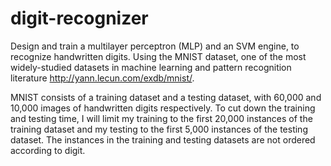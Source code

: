 # digit-recognizer

Design and train a multilayer perceptron (MLP) and an SVM engine, to recognize handwritten digits.
Using the MNIST dataset, one of the most widely-studied datasets in machine learning and pattern recognition literature http://yann.lecun.com/exdb/mnist/.

MNIST consists of a training dataset and a testing dataset, with 60,000 and 10,000 images of handwritten digits respectively. To cut down the training and testing time, I will limit my training to the first 20,000 instances of the training dataset and my testing to the first 5,000 instances of the testing dataset. The instances in the training and testing datasets are not ordered according to digit.
